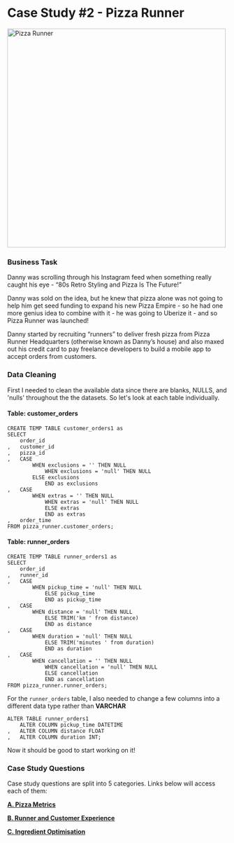 # Case Study #2 - Pizza Runner

<a href = "https://8weeksqlchallenge.com/case-study-2/"><img alt="Pizza Runner" width="500" src="https://8weeksqlchallenge.com/images/case-study-designs/2.png"></a>

### Business Task
Danny was scrolling through his Instagram feed when something really caught his eye - “80s Retro Styling and Pizza Is The Future!”

Danny was sold on the idea, but he knew that pizza alone was not going to help him get seed funding to expand his new Pizza Empire - so he had one more genius idea to combine with it - he was going to Uberize it - and so Pizza Runner was launched!

Danny started by recruiting “runners” to deliver fresh pizza from Pizza Runner Headquarters (otherwise known as Danny’s house) and also maxed out his credit card to pay freelance developers to build a mobile app to accept orders from customers.

### Data Cleaning

First I needed to clean the available data since there are blanks, NULLS, and 'nulls' throughout the the datasets.  So let's look at each table individually.

#### Table: customer_orders

```
CREATE TEMP TABLE customer_orders1 as
SELECT
	order_id
,	customer_id
,	pizza_id
,	CASE
		WHEN exclusions = '' THEN NULL
        	WHEN exclusions = 'null' THEN NULL
		ELSE exclusions
        	END as exclusions
,	CASE
		WHEN extras = '' THEN NULL
        	WHEN extras = 'null' THEN NULL
        	ELSE extras
        	END as extras
,	order_time
FROM pizza_runner.customer_orders;
```
#### Table: runner_orders

```
CREATE TEMP TABLE runner_orders1 as
SELECT 
	order_id
,	runner_id
,	CASE
		WHEN pickup_time = 'null' THEN NULL
        	ELSE pickup_time
        	END as pickup_time
,	CASE
		WHEN distance = 'null' THEN NULL
        	ELSE TRIM('km ' from distance)
        	END as distance
,	CASE
		WHEN duration = 'null' THEN NULL
        	ELSE TRIM('minutes ' from duration)
        	END as duration
,	CASE
		WHEN cancellation = '' THEN NULL
        	WHEN cancellation = 'null' THEN NULL
        	ELSE cancellation
        	END as cancellation
FROM pizza_runner.runner_orders;
```

For the `runner_orders` table, I also needed to change a few columns into a different data type rather than __VARCHAR__

```
ALTER TABLE runner_orders1
	ALTER COLUMN pickup_time DATETIME
,	ALTER COLUMN distance FLOAT
,	ALTER COLUMN duration INT;
```

Now it should be good to start working on it!



### Case Study Questions

Case study questions are split into 5 categories.  Links below will access each of them:

<a href = "https://github.com/zackmwheeler/8-Week-SQL-Challenge/blob/main/Case%20Study%20%232%20-%20Pizza%20Runner/A.%20Pizza%20Metrics.md">**A. Pizza Metrics**</a>

<a href = "https://github.com/zackmwheeler/8-Week-SQL-Challenge/blob/main/Case%20Study%20%232%20-%20Pizza%20Runner/B.%20Runner%20and%20Customer%20Experience.md">**B. Runner and Customer Experience**</a>

<a href = "https://github.com/zackmwheeler/8-Week-SQL-Challenge/blob/main/Case%20Study%20%232%20-%20Pizza%20Runner/C.%20Ingredient%20Optimisation.md">**C. Ingredient Optimisation**</a>

